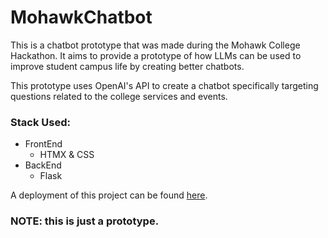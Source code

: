 # MohawkChatbot

This is a chatbot prototype that was made during the Mohawk College Hackathon. It aims to provide a prototype of how LLMs can be used to improve student campus life by creating better chatbots.

This prototype uses OpenAI's API to create a chatbot specifically targeting questions related to the college services and events.

### Stack Used:
 - FrontEnd
   - HTMX & CSS
 - BackEnd
    - Flask
 

A deployment of this project can be found [here](https://chatbot-mohawk.onrender.com).

### NOTE: this is just a prototype.
